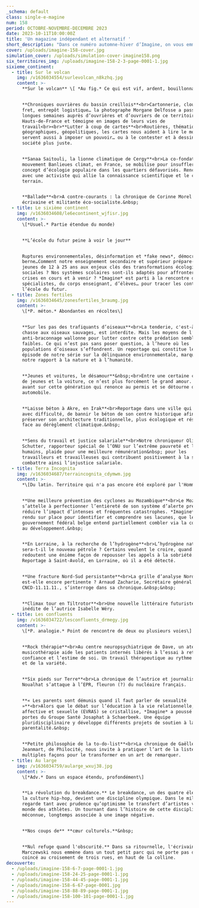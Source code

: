 ```yaml
---
_schema: default
class: single-e-magine
num: 158
period: OCTOBRE-NOVEMBRE-DECEMBRE 2023
date: 2023-10-11T10:00:00Z
title: 'Un magazine indépendant et alternatif '
short_description: "Dans ce numéro automne-hiver d’Imagine, on vous emmène dans l’école du futur, sur les traces des trafiquants d’oiseaux, en Lorraine où l’on cherche de l’hydrogène naturel dans d’anciennes mines de charbon, au Mozambique frappé par les cyclones\_à répétition, au centre neuro-psychiatrique de Dave (Namur) qui développe un projet de musicothérapie, au Groupe Santé Josaphat pour parler vie affective et sexuelle, à la rencontre de l’écrivain Douglas Kennedy, du cinéaste Baloji et de l’activiste française Sanaa Saitouli (Banlieues climat)…  "
cover: /uploads/imagine-158-cover.jpg
simulation_cover: /uploads/simulation-cover-imagine158.png
six_territoires_img: /uploads/imagine-158-2-3-page-0001-1.jpg
sixieme_continent:
  - title: Sur le volcan
    img: /v1636034554/surlevolcan_n8kzhq.jpg
    content: >-
      **Sur le volcan** \[ *Au fig.* Ce qui est vif, ardent, bouillonnant \]


      **Chroniques ouvrières du bassin creillois**<br>Cartonnerie, clouterie,
      fret, entrepôt logistique… la photographe Morgane Delfosse a passé de
      longues semaines auprès d’ouvrières et d’ouvriers de ce territoire des
      Hauts-de-France et témoigne en images de leurs vies de
      travail<br><br>**Lutter à coup de cartes**<br>Routières, thématiques,
      géographiques, géopolitiques, les cartes nous aident à lire le monde. Mais
      servent aussi à imposer un pouvoir… ou à le contester et à dessiner une
      société plus juste.


      **Sanaa Saitouli, la lionne climatique de Cergy**<br>La co-fondatrice du
      mouvement Banlieues climat, en France, se mobilise pour insuffler le
      concept d’écologie populaire dans les quartiers défavorisés. Rencontre
      avec une activiste qui allie la connaissance scientifique et le combat de
      terrain.


      **Ballade**<br>A contre-courants : la chronique de Corinne Morel Darleux,
      écrivaine et militante éco-socialiste.&nbsp;
  - title: Le sixième continent
    img: /v1636034608/le6econtinent_wjfisr.jpg
    content: >-
      \[*Usuel.* Partie étendue du monde)


      **L’école du futur peine à voir le jour**


      Ruptures environnementales, désinformation et *fake news*, démocratie en
      berne…Comment notre enseignement secondaire et supérieur prépare-t-il les
      jeunes de 12 à 25 ans aux enjeux clés des transformations écologiques et
      sociales ? Nos systèmes scolaires sont-ils adaptés pour affronter les
      crises en cours et à venir ? *Imagine* est parti à la rencontre de
      spécialistes, du corps enseignant, d’élèves… pour tracer les contours de
      l’école du futur.
  - title: Zones fertiles
    img: /v1636034645/zonesfertiles_braumg.jpg
    content: >-
      \[*P. méton.* Abondantes en récoltes\]


      **Sur les pas des trafiquants d’oiseaux**<br>La tenderie, c'est-à-dire la
      chasse aux oiseaux sauvages, est interdite. Mais les moyens de l’Unité
      anti-braconnage wallonne pour lutter contre cette prédation semblent trop
      faibles. Ce qui n’est pas sans poser question, à l’heure où les
      populations d’oiseaux s’effondrent. Un reportage qui constitue le premier
      épisode de notre série sur la délinquance environnementale, marqueur de
      notre rapport à la nature et à l’humanité.


      **Jeunes et voitures, le désamour**&nbsp;<br>Entre une certaine catégorie
      de jeunes et la voiture, ce n’est plus forcément le grand amour. Zoom
      avant sur cette génération qui renonce au permis et se détourne du mythe
      automobile.


      **Laisse béton à Akre, en Irak**<br>Reportage dans une ville qui tente,
      avec difficulté, de bannir le béton de son centre historique afin de
      préserver son architecture traditionnelle, plus écologique et résiliente
      face au dérèglement climatique.&nbsp;


      **Sens du travail et justice salariale**<br>Notre chroniqueur Olivier De
      Schutter, rapporteur spécial de l’ONU sur l’extrême pauvreté et les droits
      humains, plaide pour une meilleure rémunération&nbsp; pour les
      travailleurs et travailleuses qui contribuent positivement à la société et
      combattre ainsi l’injustice salariale.
  - title: Terra Incognita
    img: /v1636034687/terraincognita_cdymwm.jpg
    content: >-
      *\[Du latin. Territoire qui n'a pas encore été exploré par l'Homme\]*


      **Une meilleure prévention des cyclones au Mozambique**<br>Le Mozambique
      s’attelle à perfectionner l’entièreté de son système d’alerte précoce pour
      réduire l’impact d’intenses et fréquentes catastrophes. *Imagine* s’est
      rendu sur place pour identifier et comprendre ses lacunes, que le
      gouvernement fédéral belge entend partiellement combler via la coopération
      au développement.&nbsp;


      **En Lorraine, à la recherche de l’hydrogène**<br>L’hydrogène naturel
      sera-t-il le nouveau pétrole ? Certains veulent le croire, quand d’autres
      redoutent une énième façon de repousser les appels à la sobriété.
      Reportage à Saint-Avold, en Lorraine, où il a été détecté.


      **Une fracture Nord-Sud persistante**<br>La grille d’analyse Nord-Sud
      est-elle encore pertinente ? Arnaud Zacharie, Secrétaire général du
      CNCD-11.11.11., s’interroge dans sa chronique.&nbsp;&nbsp;


      **Climax tour en Tiltrotor**<br>Une nouvelle littéraire futuriste et
      inédite de l’autrice Isabelle Wéry.
  - title: Les confluents
    img: /v1636034722/lesconfluents_drmegy.jpg
    content: >-
      \[*P. analogie.* Point de rencontre de deux ou plusieurs voies\]


      **Rock thérapie**<br>Au centre neuropsychiatrique de Dave, un atelier de
      musicothérapie aide les patients internés libérés à l’essai à retrouver la
      confiance et l’estime de soi. Un travail thérapeutique au rythme du rock
      et de la variété.


      **Six pieds sur Terre**<br>La chronique de l’autrice et journaliste Laure
      Noualhat s’attaque à l’EPR, fleuron (?) du nucléaire français.


      **« Les parents sont démunis quand il faut parler de sexualité
      »**<br>Alors que le débat sur l’éducation à la vie relationnelle,
      affective et sexuelle (EVRAS) se cristallise, *Imagine* a poussé les
      portes du Groupe Santé Josaphat à Schaerbeek. Une équipe
      pluridisciplinaire y développe différents projets de soutien à la
      parentalité.&nbsp;


      **Petite philosophie de la to-do-list**<br>La chronique de Gaëlle
      Jeanmart, de Philocité, nous invite à pratiquer l’art de la liste de
      multiples façons pour le transformer en un art de remarquer.
  - title: Au large
    img: /v1636034759/aularge_wxuj38.jpg
    content: >-
      \[*Adv.* Dans un espace étendu, profondément\]


      **La révolution du breakdance.** Le breakdance, un des quatre éléments de
      la culture hip-hop, devient une discipline olympique. Dans le milieu, on
      regarde tant avec prudence qu’optimisme le transfert d’artistes vers le
      monde des athlètes. Un tournant dans l’histoire de cette discipline
      méconnue, longtemps associée à une image négative.


      **Nos coups de** **cœur culturels.**&nbsp;


      **Nul refuge quand l'obscurité.** Dans sa ritournelle, l'écrivain Philippe
      Marczewski nous emmène dans un tout petit parc qui ne porte pas de nom,
      coincé au croisement de trois rues, en haut de la colline.
decouverte:
  - /uploads/imagine-158-6-7-page-0001-1.jpg
  - /uploads/imagine-158-24-25-page-0001-1.jpg
  - /uploads/imagine-158-44-45-page-0001-1.jpg
  - /uploads/imagine-158-6-67-page-0001.jpg
  - /uploads/imagine-158-88-89-page-0001-1.jpg
  - /uploads/imagine-158-100-101-page-0001-1.jpg
---
```

